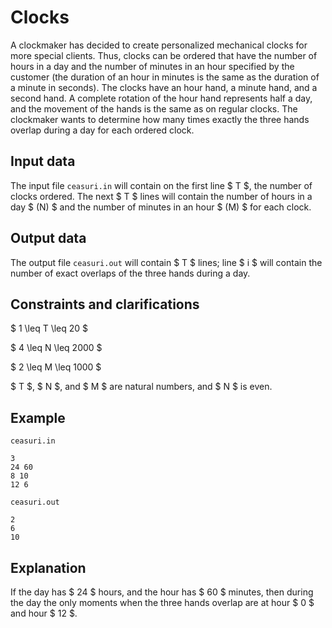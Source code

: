 # Clocks

A clockmaker has decided to create personalized mechanical clocks for more special clients. Thus, clocks can be ordered that have the number of hours in a day and the number of minutes in an hour specified by the customer (the duration of an hour in minutes is the same as the duration of a minute in seconds). The clocks have an hour hand, a minute hand, and a second hand. A complete rotation of the hour hand represents half a day, and the movement of the hands is the same as on regular clocks. The clockmaker wants to determine how many times exactly the three hands overlap during a day for each ordered clock.

## Input data

The input file `ceasuri.in` will contain on the first line $ T $, the number of clocks ordered. The next $ T $ lines will contain the number of hours in a day $ (N) $ and the number of minutes in an hour $ (M) $ for each clock.

## Output data

The output file `ceasuri.out` will contain $ T $ lines; line $ i $ will contain the number of exact overlaps of the three hands during a day.

## Constraints and clarifications

$ 1 \leq T \leq 20 $

$ 4 \leq N \leq 2000 $

$ 2 \leq M \leq 1000 $

$ T $, $ N $, and $ M $ are natural numbers, and $ N $ is even.

## Example

`ceasuri.in`
```
3
24 60
8 10
12 6
```

`ceasuri.out`
```
2
6
10
```

## Explanation

If the day has $ 24 $ hours, and the hour has $ 60 $ minutes, then during the day the only moments when the three hands overlap are at hour $ 0 $ and hour $ 12 $.